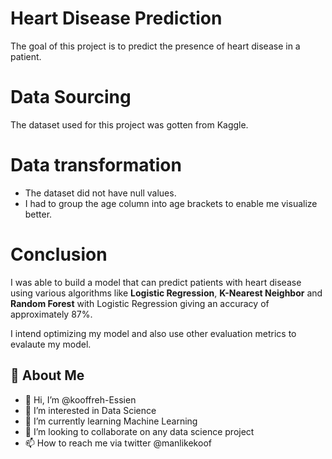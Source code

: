 
# Heart Disease Prediction

The goal of this project is to predict the presence of heart disease in a patient.

# Data Sourcing
The dataset used for this project was gotten from Kaggle.

# Data transformation
- The dataset did not have null values.
- I had to group the age column into age brackets to enable me visualize better.

# Conclusion
I was able to build a model that can predict patients with heart disease using various algorithms like **Logistic Regression**, **K-Nearest Neighbor** and **Random Forest** with Logistic Regression giving an accuracy of approximately 87%.

I intend optimizing my model and also use other evaluation metrics to evalaute my model.
## 🚀 About Me
- 👋 Hi, I’m @kooffreh-Essien
- 👀 I’m interested in Data Science
- 🌱 I’m currently learning Machine Learning
- 💞️ I’m looking to collaborate on any data science project
- 📫 How to reach me via twitter @manlikekoof


